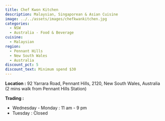 ```yaml
---
title: Chef Kwon Kitchen
description: Malaysian, Singaporean & Asian Cuisine
image: ../../assets/images/chefkwankitchen.jpg
categories:
  - NSW
  - Australia - Food & Beverage
cuisine:
  - Malaysian
region:
  - Pennant Hills
  - New South Wales
  - Australia
discount_pct: 5
discount_text: Minimum spend $30
---
```

**Location :** 92 Yarrara Road, Pennant Hills, 2120, New South Wales, Australia\
(2 mins walk from Pennant Hills Station)

**Trading :** 

* Wednesday - Monday : 11 am - 9 pm
* Tuesday : Closed
